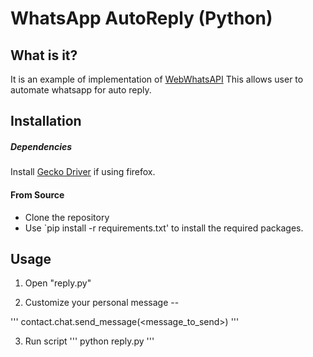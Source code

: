
# WhatsApp AutoReply (Python)

## What is it?
It is an example of implementation of [WebWhatsAPI](https://github.com/mukulhase/WebWhatsAPI)
This allows user to automate whatsapp for auto reply.


## Installation

##### Dependencies
Install [Gecko Driver](https://github.com/mozilla/geckodriver) if using firefox.

#### From Source
- Clone the repository
- Use `pip install -r requirements.txt' to install the required packages.

## Usage
1. Open "reply.py"

2. Customize your personal message --

'''
		contact.chat.send_message(<message_to_send>)
'''

3. Run script
'''
		python reply.py
'''



